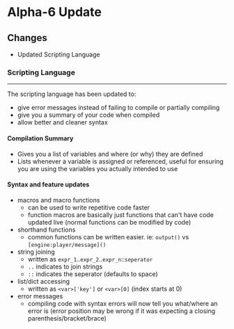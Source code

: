 
# Alpha-6 Update

## Changes
- Updated Scripting Language



### Scripting Language
---

The scripting language has been updated to:
- give error messages instead of failing to compile or partially compiling
- give you a summary of your code when compiled
-  allow better and cleaner syntax

#### Compilation Summary
- Gives you a list of variables and where (or why) they are defined
- Lists whenever a variable is assigned or referenced, useful for ensuring you are using the variables you actually intended to use

#### Syntax and feature updates

- macros and macro functions
    - can be used to write repetitive code faster
    - function macros are basically just functions that can't have code updated live (normal functions can be modified by code)
- shorthand functions
    - common functions can be written easier. ie: `output()` vs `[engine:player/message]()`
- string joining
    - written as `expr_1`..`expr_2`..`expr_n`::`seperator`
    - `..` indicates to join strings
    - `::` indicates the seperator (defaults to space)
- list/dict accessing
    - written as `<var>['key']` or `<var>[0]` (index starts at 0)
- error messages
    - compiling code with syntax errors will now tell you what/where an error is (error position may be wrong if it was expecting a closing parenthesis/bracket/brace)




